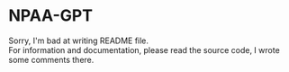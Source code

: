 # NPAA-GPT

Sorry, I'm bad at writing README file.  
For information and documentation, please read the source code, I wrote some comments there.  
